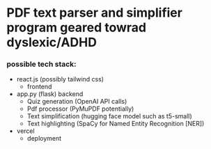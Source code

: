 # PDF text parser and simplifier program geared towrad dyslexic/ADHD

### possible tech stack: 
- react.js (possibly tailwind css)
    - frontend
- app.py (flask) backend
    - Quiz generation (OpenAI API calls)
    - Pdf processor (PyMuPDF potentially)
    - Text simplification (hugging face model such as t5-small)
    - Text highlighting (SpaCy for Named Entity Recognition [NER])
- vercel
    - deployment
